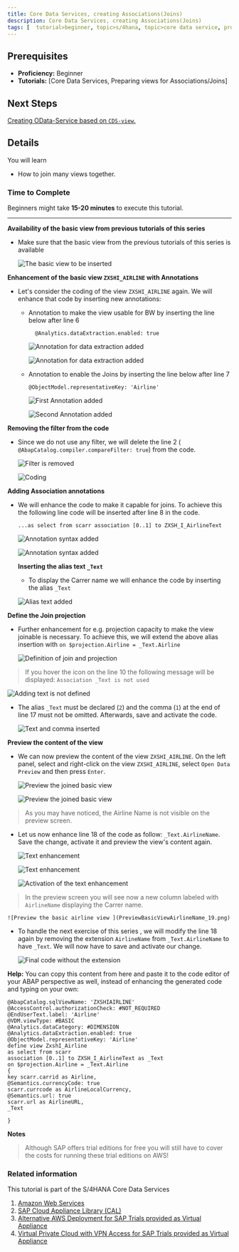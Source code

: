 ```yaml
---
title: Core Data Services, creating Associations(Joins)
description: Core Data Services, creating Associations(Joins)
tags: [  tutorial>beginner, topic>s/4hana, topic>core data service, products>sap-s/4 hana on-premise ]
---
```

## Prerequisites  
 - **Proficiency:** Beginner
 - **Tutorials:** [Core Data  Services, Preparing views for Associations/Joins]

## Next Steps
[Creating OData-Service based on `CDS-view`. ](http://go.sap.com/developer/tutorials/s4hana-cds-creating-odata-service.html)


## Details
You will learn  
- How to join many views together.

### Time to Complete
 Beginners might take **15-20 minutes** to execute this tutorial.

---


**Availability of the basic view from previous tutorials of this series**

- Make sure that the basic view from the previous tutorials of this series is available

     ![The basic view to be inserted](BasicViewToBeEnhanced_01.png)


**Enhancement of the basic view `ZXSHI_AIRLINE` with Annotations**

- Let's consider the coding of the view `ZXSHI_AIRLINE` again. We will enhance that code by inserting new annotations:
  - Annotation to make the view usable for BW by inserting the line below after line 6

    ```abap
      @Analytics.dataExtraction.enabled: true
     ```

    ![Annotation for data extraction added](AddAnnotationDataExtractionToMakeUsableForBW_02.png)

    ![Annotation for data extraction added](AddAnnotationDataExtractionToMakeUsableForBW_03.png)

  - Annotation  to enable the Joins by inserting the line below after line 7

    ``` abap
    @ObjectModel.representativeKey: 'Airline'
    ```

     ![First Annotation added](AddAnnotationForAssociationEnabling_04.png)

     ![Second Annotation added](AddAnnotationForAssociationEnabling_05.png)


**Removing the filter from the code**  

- Since we do not use any filter, we will delete the line 2 ( `@AbapCatalog.compiler.compareFilter: true`) from the code.

     ![Filter is removed](FilterRemoving_06.png)

     ![Coding](CodeAfterFilterRemoving_07.png)


**Adding Association annotations**

- We will enhance the code to make it capable for joins. To achieve this the following line code will be inserted after line 8 in the code.

    `...as select from scarr association [0..1] to ZXSH_I_AirlineText `

    ![Annotation syntax added](AddingAssociationSyntax_08.png)

    ![Annotation syntax added](AddingAssociationSyntax_09.png)


    **Inserting the alias text `_Text`**

    - To display the Carrer name we will enhance the code  by inserting the alias `_Text`

     ![Alias text added](AddingAliasText_10.png)


**Define the Join projection**

- Further enhancement  for e.g. projection capacity to make the view joinable is necessary. To achieve this,  we will extend the above alias insertion with `on $projection.Airline = _Text.Airline`  

    ![Definition of join and projection](DefineTheJoinProjection_11.png)

> If you hover the icon on the line 10 the following message will be displayed:  `Association _Text is not used`

   ![Adding text is not defined](_Text_Is_NotDefined_12.png)

- The alias `_Text` must be declared (`2`) and the comma (`1`) at the end of line 17 must not be omitted. Afterwards, save and activate the code.

    ![ Text and comma inserted](Insert_Text_and_Coma_13.png)

**Preview the content of the view**

- We can now preview the content of the  view `ZXSHI_AIRLINE`. On the left panel, select and right-click on the view `ZXSHI_AIRLINE`, select `Open Data Preview` and then press `Enter`.

   ![Preview the joined basic view](PreviewBasicViewJoined_14.png)   

   ![Preview the joined basic view](PreviewBasicViewJoined_15.png)

> As you may have noticed, the Airline Name is not visible on the preview screen.

- Let us now enhance line 18 of the code as follow: `_Text.AirlineName`. Save the change, activate it and preview the view's content again.


   ![Text enhancement](Enhance_Text_16.png)

   ![Text enhancement](Enhance_Text__Activate_Save17.png)

   ![Activation of the text enhancement](Enhance_Text__Activate_Save18.png)

> In the preview screen you will see now a new column labeled with `AirlineName` displaying the Carrer name.

    ![Preview the basic airline view ](PreviewBasicViewAirlineName_19.png)

- To handle the next exercise of this series , we will modify  the line 18 again by removing the extension `AirlineName` from `_Text.AirlineName` to have `_Text`. We will now have to save and activate our change.

    ![Final code without the extension](FinalCodeWithoutExtentionAfter_Text_20.png)

**Help:** You can copy this content from here and paste it to the code editor of your ABAP perspective as well, instead of enhancing the generated code and typing on your own:
``` abap
@AbapCatalog.sqlViewName: 'ZXSHIAIRLINE'
@AccessControl.authorizationCheck: #NOT_REQUIRED
@EndUserText.label: 'Airline'
@VDM.viewType: #BASIC
@Analytics.dataCategory: #DIMENSION
@Analytics.dataExtraction.enabled: true
@ObjectModel.representativeKey: 'Airline'
define view ZxshI_Airline
as select from scarr
association [0..1] to ZXSH_I_AirlineText as _Text
on $projection.Airline = _Text.Airline
{
key scarr.carrid as Airline,
@Semantics.currencyCode: true
scarr.currcode as AirlineLocalCurrency,
@Semantics.url: true
scarr.url as AirlineURL,  
_Text

}
```

**Notes**
> Although SAP offers trial editions for free you will still have to cover the costs for running these trial editions on AWS!

### Related information
This tutorial is part of the S/4HANA Core Data Services

1. [Amazon Web Services](http://aws.amazon.com/)
2. [SAP Cloud Appliance Library (CAL)](https://scn.sap.com/community/cloud-appliance-library)
3. [Alternative AWS Deployment for SAP Trials provided as Virtual Appliance](https://scn.sap.com/docs/DOC-46908)
4. [Virtual Private Cloud with VPN Access for SAP Trials provided as Virtual Appliance](https://scn.sap.com/docs/DOC-46629)
